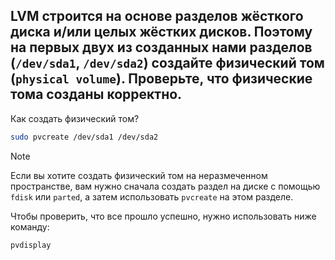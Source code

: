 ## LVM строится на основе разделов жёсткого диска и/или целых жёстких дисков. Поэтому на первых двух из созданных нами разделов (`/dev/sda1`, `/dev/sda2`) создайте физический том (`physical volume`). Проверьте, что физические тома созданы корректно.

Как создать физический том? 

```bash
sudo pvcreate /dev/sda1 /dev/sda2
```

> [!NOTE]
> Если вы хотите создать физический том на неразмеченном пространстве, 
> вам нужно сначала создать раздел на диске с помощью `fdisk` или `parted`, а затем использовать
> `pvcreate` на этом разделе.


Чтобы проверить, что все прошло успешно, нужно использовать ниже команду:

```bash
pvdisplay
```